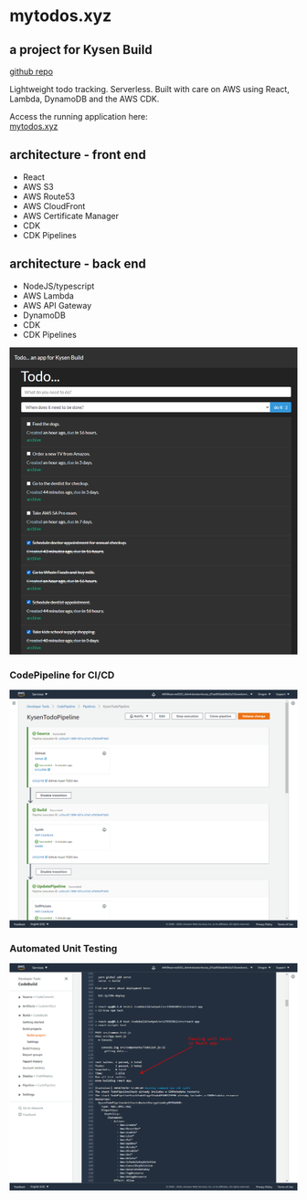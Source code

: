 # mytodos.xyz

## a project for Kysen Build

[github repo](https://github.com/brandonvio/kysen-todo)

Lightweight todo tracking. Serverless. Built with care on AWS using React, Lambda, DynamoDB and the AWS CDK.

Access the running application here:  
[mytodos.xyz](https://mytodos.xyz/)

## architecture - front end

- React
- AWS S3
- AWS Route53
- AWS CloudFront
- AWS Certificate Manager
- CDK
- CDK Pipelines

## architecture - back end

- NodeJS/typescript
- AWS Lambda
- AWS API Gateway
- DynamoDB
- CDK
- CDK Pipelines

![Architecture](https://raw.githubusercontent.com/brandonvio/kysen-todo/master/docs/1601997700538.png)

### CodePipeline for CI/CD

![CodePipeline](https://raw.githubusercontent.com/brandonvio/kysen-todo/master/docs/1602090858938.png)

### Automated Unit Testing

![CodePipeline](https://raw.githubusercontent.com/brandonvio/kysen-todo/master/docs/1602091258073.png)
